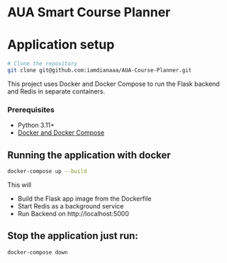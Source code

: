 # AUA Smart Course Planner

# Application setup

```bash
# Clone the repository
git clone git@github.com:iamdianaaa/AUA-Course-Planner.git
```

This project uses Docker and Docker Compose to run the Flask backend and Redis in separate containers.

### Prerequisites
- Python 3.11+
- [Docker and Docker Compose](https://www.docker.com/)


## Running the application with docker

```bash
docker-compose up --build
```

This will 
- Build the Flask app image from the Dockerfile
- Start Redis as a background service
- Run Backend on http://localhost:5000

## Stop the application just run:

```bash
docker-compose down
```